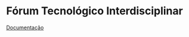 # Fórum Tecnológico Interdisciplinar
[Documentação](https://docs.google.com/document/d/1N7vAzUdnnpUoTvP0AHJZ4Jy-cNg-4GukqDI5FWbtW2s/edit?usp=sharing)
